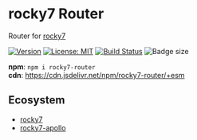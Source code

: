 # rocky7 Router

Router for [rocky7](https://github.com/abhishiv/rocky7)

[![Version](https://img.shields.io/npm/v/rocky7-router.svg?color=success&style=flat-square)](https://www.npmjs.com/package/rocky7-router)
[![License: MIT](https://img.shields.io/badge/License-MIT-brightgreen.svg)](https://opensource.org/licenses/MIT)
[![Build Status](https://github.com/abhishiv/rocky7-router/actions/workflows/ci.yml/badge.svg)](https://github.com/abhishiv/rocky7-router/actions/workflows/ci.yml)
![Badge size](https://img.badgesize.io/https://cdn.jsdelivr.net/npm/rocky7-router/+esm?compression=gzip&label=gzip&style=flat-square)

**npm**: `npm i rocky7-router`  
**cdn**: https://cdn.jsdelivr.net/npm/rocky7-router/+esm

## Ecosystem

- [rocky7](https://github.com/abhishiv/rocky7)
- [rocky7-apollo](https://github.com/abhishiv/rocky7-apollo)
